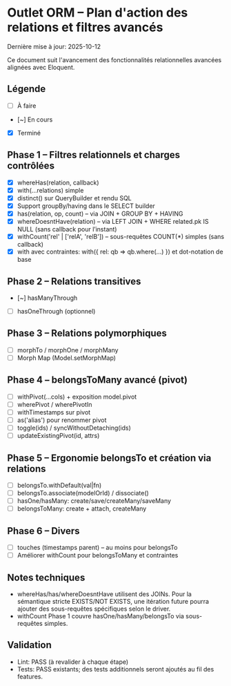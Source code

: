# Outlet ORM – Plan d'action des relations et filtres avancés

Dernière mise à jour: 2025-10-12

Ce document suit l'avancement des fonctionnalités relationnelles avancées alignées avec Eloquent.

## Légende

- [ ] À faire
- [~] En cours
- [x] Terminé

## Phase 1 – Filtres relationnels et charges contrôlées

- [x] whereHas(relation, callback)
- [x] with(...relations) simple
- [x] distinct() sur QueryBuilder et rendu SQL
- [x] Support groupBy/having dans le SELECT builder
- [x] has(relation, op, count) – via JOIN + GROUP BY + HAVING
- [x] whereDoesntHave(relation) – via LEFT JOIN + WHERE related.pk IS NULL (sans callback pour l’instant)
- [x] withCount('rel' | ['relA', 'relB']) – sous-requêtes COUNT(*) simples (sans callback)
- [x] with avec contraintes: with({ rel: qb => qb.where(...) }) et dot-notation de base

## Phase 2 – Relations transitives

- [~] hasManyThrough
- [ ] hasOneThrough (optionnel)

## Phase 3 – Relations polymorphiques

- [ ] morphTo / morphOne / morphMany
- [ ] Morph Map (Model.setMorphMap)

## Phase 4 – belongsToMany avancé (pivot)

- [ ] withPivot(...cols) + exposition model.pivot
- [ ] wherePivot / wherePivotIn
- [ ] withTimestamps sur pivot
- [ ] as('alias') pour renommer pivot
- [ ] toggle(ids) / syncWithoutDetaching(ids)
- [ ] updateExistingPivot(id, attrs)

## Phase 5 – Ergonomie belongsTo et création via relations

- [ ] belongsTo.withDefault(val|fn)
- [ ] belongsTo.associate(modelOrId) / dissociate()
- [ ] hasOne/hasMany: create/save/createMany/saveMany
- [ ] belongsToMany: create + attach, createMany

## Phase 6 – Divers

- [ ] touches (timestamps parent) – au moins pour belongsTo
- [ ] Améliorer withCount pour belongsToMany et contraintes

## Notes techniques

- whereHas/has/whereDoesntHave utilisent des JOINs. Pour la sémantique stricte EXISTS/NOT EXISTS, une itération future pourra ajouter des sous-requêtes spécifiques selon le driver.
- withCount Phase 1 couvre hasOne/hasMany/belongsTo via sous-requêtes simples.

## Validation

- Lint: PASS (à revalider à chaque étape)
- Tests: PASS existants; des tests additionnels seront ajoutés au fil des features.
